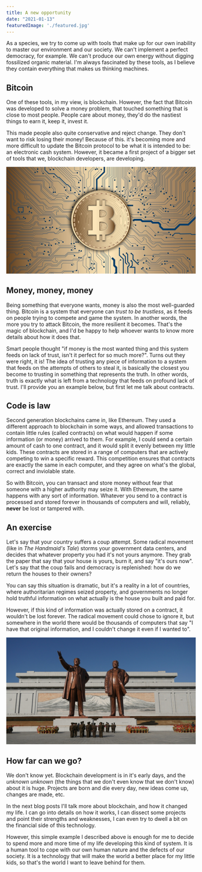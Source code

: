 ```yaml
---
title: A new opportunity
date: "2021-01-13"
featuredImage: './featured.jpg'
---
```


As a species, we try to come up with tools that make up for our own inability to master our environment and our society. We can't implement a perfect democracy, for example. We can't produce our own energy without digging fossilized organic material. I'm always fascinated by these tools, as I believe they contain everything that makes us thinking machines.

<!-- end -->

## Bitcoin

One of these tools, in my view, is blockchain. However, the fact that Bitcoin was developed to solve a money problem, that touched something that is close to most people. People care about money, they'd do the nastiest things to earn it, keep it, invest it.

This made people also quite conservative and reject change. They don't want to risk losing their money! Because of this. it's becoming more and more difficult to update the Bitcoin protocol to be what it is intended to be: an electronic cash system. However, it became a first project of a bigger set of tools that we, blockchain developers, are developing.

![bitcoin](bitcoin.jpg)

## Money, money, money

Being something that everyone wants, money is also the most well-guarded thing. Bitcoin is a system that everyone can _trust to be trustless_, as it feeds on people trying to compete and game the system. In another words, the more you try to attack Bitcoin, the more resilient it becomes. That's the magic of blockchain, and I'd be happy to help whoever wants to know more details about how it does that.

Smart people thought "if money is the most wanted thing and this system feeds on lack of trust, isn't it perfect for so much more?". Turns out they were right, it is! The idea of trusting any piece of information to a system that feeds on the attempts of others to steal it, is basically the closest you become to trusting in something that represents the truth. In other words, truth is exactly what is left from a technology that feeds on profound lack of trust. I'll provide you an example below, but first let me talk about contracts.

## Code is law

Second generation blockchains came in, like Ethereum. They used a different approach to blockchain in some ways, and allowed transactions to contain little rules (called contracts) on what would happen if some information (or money) arrived to them. For example, I could send a certain amount of cash to one contract, and it would split it evenly between my little kids. These contracts are stored in a range of computers that are actively competing to win a specific reward. This competition ensures that contracts are exactly the same in each computer, and they agree on what's the global, correct and inviolable state.

So with Bitcoin, you can transact and store money without fear that someone with a higher authority may seize it. With Ethereum, the same happens with any sort of information. Whatever you send to a contract is processed and stored forever in thousands of computers and will, reliably, **never** be lost or tampered with.

## An exercise

Let's say that your country suffers a coup attempt. Some radical movement (like in _The Handmaid's Tale_) storms your government data centers, and decides that whatever property you had it's not yours anymore. They grab the paper that say that your house is yours, burn it, and say "it's ours now". Let's say that the coup fails and democracy is replenished: how do we return the houses to their owners?

You can say this situation is dramatic, but it's a reality in a lot of countries, where authoritarian regimes seized property, and governments no longer hold truthful information on what actually is the house you built and paid for.

However, if this kind of information was actually stored on a contract, it wouldn't be lost forever. The radical movement could chose to ignore it, but somewhere in the world there would be thousands of computers that say "I have that original information, and I couldn't change it even if I wanted to". 

![north korea](north-korea.jpg)

## How far can we go?

We don't know yet. Blockchain development is in it's early days, and the _unknown unknown_ (the things that we don't even know that we don't know) about it is huge. Projects are born and die every day, new ideas come up, changes are made, etc.

In the next blog posts I'll talk more about blockchain, and how it changed my life. I can go into details on how it works, I can dissect some projects and point their strengths and weaknesses, I can even try to dwell a bit on the financial side of this technology.

However, this simple example I described above is enough for me to decide to spend more and more time of my life developing this kind of system. It is a human tool to cope with our own human nature and the defects of our society. It is a technology that will make the world a better place for my little kids, so that's the world I want to leave behind for them.
